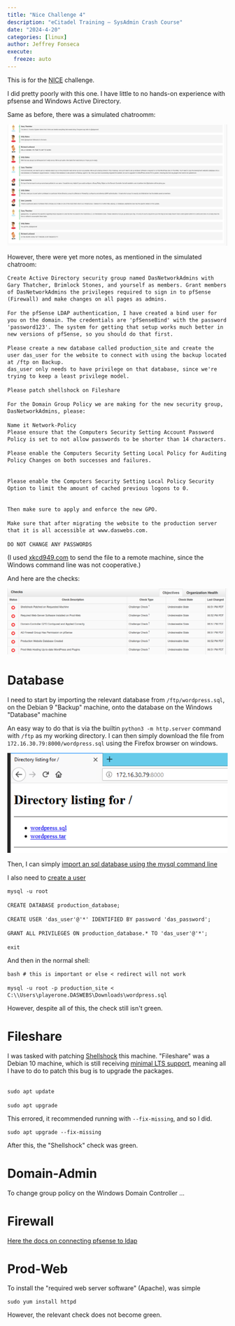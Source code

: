 ```yaml
---
title: "Nice Challenge 4"
description: "eCitadel Training — SysAdmin Crash Course"
date: "2024-4-20"
categories: [linux]
author: Jeffrey Fonseca
execute:
  freeze: auto
---
```


This is for the [NICE](https://nice-challenge.com/) challenge.

I did pretty poorly with this one. I have little to no hands-on experience with pfsense and Windows Active Directory.


Same as before, there was a simulated chatroomm:

![meeting notes](images/meetingnotes.png)


However, there were yet more notes, as mentioned in the simulated chatroom:

```{.defualt}
Create Active Directory security group named DasNetworkAdmins with Gary Thatcher, Brimlock Stones, and yourself as members. Grant members of DasNetworkAdmins the privileges required to sign in to pfSense (Firewall) and make changes on all pages as admins.

For the pfSense LDAP authentication, I have created a bind user for you on the domain. The credentials are 'pfSenseBind' with the password 'password123'. The system for getting that setup works much better in new versions of pfSense, so you should do that first.

Please create a new database called production_site and create the user das_user for the website to connect with using the backup located at /ftp on Backup.
das_user only needs to have privilege on that database, since we're trying to keep a least privilege model.

Please patch shellshock on Fileshare

For the Domain Group Policy we are making for the new security group, DasNetworkAdmins, please:

Name it Network-Policy
Please ensure that the Computers Security Setting Account Password Policy is set to not allow passwords to be shorter than 14 characters.

Please enable the Computers Security Setting Local Policy for Auditing Policy Changes on both successes and failures.
    

Please enable the Computers Security Setting Local Policy Security Option to limit the amount of cached previous logons to 0.
    

Then make sure to apply and enforce the new GPO.

Make sure that after migrating the website to the production server that it is all accessible at www.daswebs.com.

DO NOT CHANGE ANY PASSWORDS
```

(I used [xkcd949.com](https://xkcd949.com) to send the file to a remote machine, since the Windows command line was not cooperative.)

And here are the checks:

![](images/initialchecks.png)




# Database

I need to start by importing the relevant database from `/ftp/wordpress.sql`, on the Debian 9 "Backup" machine, onto the database on the Windows "Database" machine

An easy way to do that is via the builtin `python3 -m http.server` command with `/ftp` as my working directory. I can then simply download the file from `172.16.30.79:8000/wordpress.sql` using the Firefox browser on windows. 

![](images/firefoxdownloads.png)

Then, I can simply [import an sql database using the mysql command line](https://www.digitalocean.com/community/tutorials/how-to-import-and-export-databases-in-mysql-or-mariadb#step-2-mdash-importing-a-mysql-or-mariadb-database)

I also need to [create a user](https://www.digitalocean.com/community/tutorials/how-to-create-a-new-user-and-grant-permissions-in-mysql)

```{.default}
mysql -u root

CREATE DATABASE production_database;

CREATE USER 'das_user'@'*' IDENTIFIED BY password 'das_password';

GRANT ALL PRIVILEGES ON production_database.* TO 'das_user'@'*';

exit
```

And then in the normal shell:

```{.default}
bash # this is important or else < redirect will not work

mysql -u root -p production_site < C:\\Users\playerone.DASWEBS\Downloads\wordpress.sql
```

However, despite all of this, the check still isn't green. 


# Fileshare

I was tasked with patching [Shellshock](https://en.wikipedia.org/wiki/Shellshock_(software_bug)) this machine. "Fileshare" was a Debian 10 machine, which is still receiving [minimal LTS support](https://endoflife.date/debian), meaning all I have to do to patch this bug is to upgrade the packages. 

```{.default}

sudo apt update

sudo apt upgrade
```

This errored, it recommended running with `--fix-missing`, and so I did.

```{.default}
sudo apt upgrade --fix-missing
```

After this, the "Shellshock" check was green.

# Domain-Admin

To change group policy on the Windows Domain Controller ...


# Firewall

[Here the docs on connecting pfsense to ldap](https://docs.netgate.com/pfsense/en/latest/usermanager/ldap.html)


# Prod-Web

To install the "required web server software" (Apache), was simple

```{.default}
sudo yum install httpd
```

However, the relevant check does not become green. 



